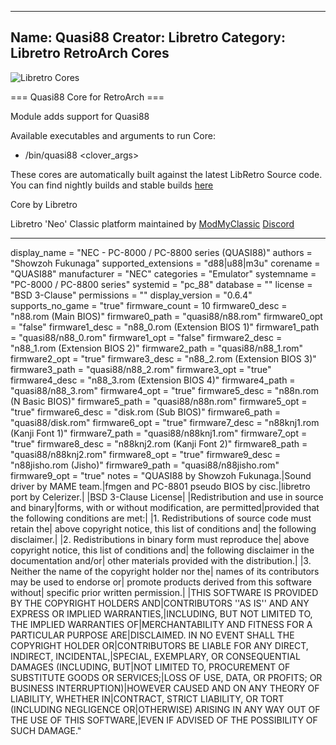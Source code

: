 -----------------------
Name: Quasi88
Creator: Libretro
Category: Libretro RetroArch Cores
-----------------------
![Libretro Cores](https://modmyclassic.com/wp-content/uploads/2020/06/LibRetroNeoCoresSmall.png)

=== Quasi88 Core for RetroArch ===

Module adds support for Quasi88

Available executables and arguments to run Core:
- /bin/quasi88 <rom> <clover_args>

These cores are automatically built against the latest LibRetro Source code. You can find nightly builds and stable builds [here](https://modmyclassic.com/hmodcores)

Core by Libretro

Libretro 'Neo' Classic platform maintained by [ModMyClassic](https://modmyclassic.com) [Discord](https://modmyclassic.com/discord)

-----------------------

display_name = "NEC - PC-8000 / PC-8800 series (QUASI88)"
authors = "Showzoh Fukunaga"
supported_extensions = "d88|u88|m3u"
corename = "QUASI88"
manufacturer = "NEC"
categories = "Emulator"
systemname = "PC-8000 / PC-8800 series"
systemid = "pc_88"
database = ""
license = "BSD 3-Clause"
permissions = ""
display_version = "0.6.4"
supports_no_game = "true"
firmware_count = 10
firmware0_desc = "n88.rom (Main BIOS)"
firmware0_path = "quasi88/n88.rom"
firmware0_opt = "false"
firmware1_desc = "n88_0.rom (Extension BIOS 1)"
firmware1_path = "quasi88/n88_0.rom"
firmware1_opt = "false"
firmware2_desc = "n88_1.rom (Extension BIOS 2)"
firmware2_path = "quasi88/n88_1.rom"
firmware2_opt = "true"
firmware3_desc = "n88_2.rom (Extension BIOS 3)"
firmware3_path = "quasi88/n88_2.rom"
firmware3_opt = "true"
firmware4_desc = "n88_3.rom (Extension BIOS 4)"
firmware4_path = "quasi88/n88_3.rom"
firmware4_opt = "true"
firmware5_desc = "n88n.rom (N Basic BIOS)"
firmware5_path = "quasi88/n88n.rom"
firmware5_opt = "true"
firmware6_desc = "disk.rom (Sub BIOS)"
firmware6_path = "quasi88/disk.rom"
firmware6_opt = "true"
firmware7_desc = "n88knj1.rom (Kanji Font 1)"
firmware7_path = "quasi88/n88knj1.rom"
firmware7_opt = "true"
firmware8_desc = "n88knj2.rom (Kanji Font 2)"
firmware8_path = "quasi88/n88knj2.rom"
firmware8_opt = "true"
firmware9_desc = "n88jisho.rom (Jisho)"
firmware9_path = "quasi88/n88jisho.rom"
firmware9_opt = "true"
notes = "QUASI88 by Showzoh Fukunaga.|Sound driver by MAME team.|fmgen and PC-8801 pseudo BIOS by cisc.|libretro port by Celerizer.| |BSD 3-Clause License| |Redistribution and use in source and binary|forms, with or without modification, are permitted|provided that the following conditions are met:| |1. Redistributions of source code must retain the|   above copyright notice, this list of conditions and|   the following disclaimer.| |2. Redistributions in binary form must reproduce the|   above copyright notice, this list of conditions and|   the following disclaimer in the documentation and/or|   other materials provided with the distribution.| |3. Neither the name of the copyright holder nor the|   names of its contributors may be used to endorse or|   promote products derived from this software without|   specific prior written permission.| |THIS SOFTWARE IS PROVIDED BY THE COPYRIGHT HOLDERS AND|CONTRIBUTORS ''AS IS'' AND ANY EXPRESS OR IMPLIED WARRANTIES,|INCLUDING, BUT NOT LIMITED TO, THE IMPLIED WARRANTIES OF|MERCHANTABILITY AND FITNESS FOR A PARTICULAR PURPOSE ARE|DISCLAIMED. IN NO EVENT SHALL THE COPYRIGHT HOLDER OR|CONTRIBUTORS BE LIABLE FOR ANY DIRECT, INDIRECT, INCIDENTAL,|SPECIAL, EXEMPLARY, OR CONSEQUENTIAL DAMAGES (INCLUDING, BUT|NOT LIMITED TO, PROCUREMENT OF SUBSTITUTE GOODS OR SERVICES;|LOSS OF USE, DATA, OR PROFITS; OR BUSINESS INTERRUPTION)|HOWEVER CAUSED AND ON ANY THEORY OF LIABILITY, WHETHER IN|CONTRACT, STRICT LIABILITY, OR TORT (INCLUDING NEGLIGENCE OR|OTHERWISE) ARISING IN ANY WAY OUT OF THE USE OF THIS SOFTWARE,|EVEN IF ADVISED OF THE POSSIBILITY OF SUCH DAMAGE."
